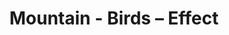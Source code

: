 ---
title: Mountain - Birds – Effect
builder: true
type: coming-soon

# Content section
sections:
  - headerSection
  - servicesSection
  - subscribeSection
  - contactSection
  - mapSection

# Background effect
birdsEffect: 
  enable: true
  ### Use C++ Hex colors for this effects. Recommended free program ColorMania.
  backgroundColor: 0x7192f
  color: 0xff0000
  color2: 0xd1ff
  birdSize: 1
  wingSpan: 30
  speedLimit: 5
  separation: 20
  alignment: 20
  cohesion: 20
  quantity: 5	

---